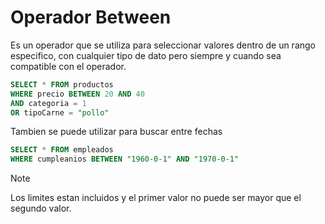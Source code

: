# Operador Between

Es un operador que se utiliza para seleccionar valores dentro de un rango especifico, con cualquier tipo de dato pero siempre y cuando sea compatible con el operador. 

```sql
SELECT * FROM productos 
WHERE precio BETWEEN 20 AND 40
AND categoria = 1
OR tipoCarne = "pollo"
```

Tambien se puede utilizar para buscar entre fechas

```sql
SELECT * FROM empleados 
WHERE cumpleanios BETWEEN "1960-0-1" AND "1970-0-1"
```
> [!NOTE]
> Los limites estan incluidos y el primer valor no puede ser mayor que el segundo valor. 